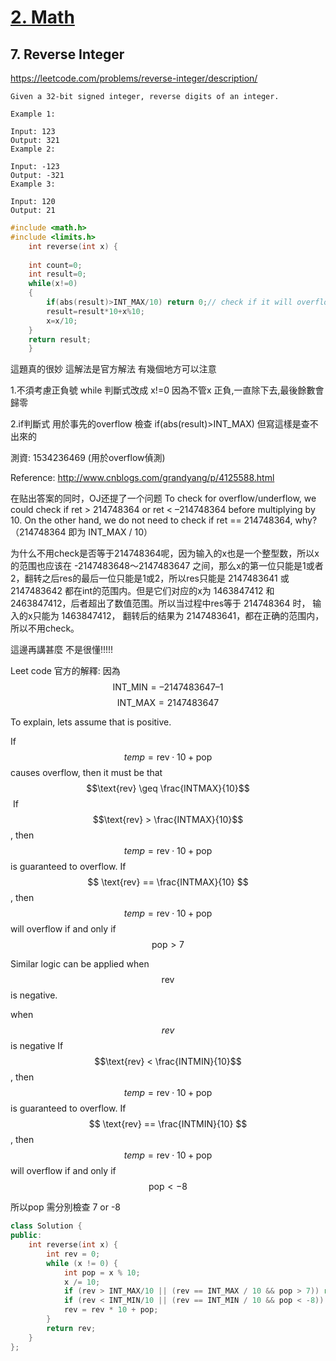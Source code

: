 # [2. Math](/math.md)


## 7. Reverse Integer
https://leetcode.com/problems/reverse-integer/description/

    Given a 32-bit signed integer, reverse digits of an integer.
    
    Example 1:
    
    Input: 123
    Output: 321
    Example 2:
    
    Input: -123
    Output: -321
    Example 3:
    
    Input: 120
    Output: 21


```c
#include <math.h>
#include <limits.h>
    int reverse(int x) {
        
    int count=0;
    int result=0;
    while(x!=0)
    {
        if(abs(result)>INT_MAX/10) return 0;// check if it will overflow after reverse 
        result=result*10+x%10;
        x=x/10;
    } 
    return result;
    }
```


這題真的很妙  這解法是官方解法 有幾個地方可以注意

1.不須考慮正負號 while 判斷式改成  x!=0
因為不管x 正負,一直除下去,最後餘數會歸零

2.if判斷式 
用於事先的overflow 檢查
if(abs(result)>INT_MAX)  但寫這樣是查不出來的  

測資:
1534236469  (用於overflow偵測)

Reference:
http://www.cnblogs.com/grandyang/p/4125588.html

在贴出答案的同时，OJ还提了一个问题 To check for overflow/underflow, we could check if ret > 214748364 or ret < –214748364 before multiplying by 10. On the other hand, we do not need to check if ret == 214748364, why? （214748364 即为 INT_MAX / 10）

为什么不用check是否等于214748364呢，因为输入的x也是一个整型数，所以x的范围也应该在 -2147483648～2147483647 之间，那么x的第一位只能是1或者2，翻转之后res的最后一位只能是1或2，所以res只能是 2147483641 或 2147483642 都在int的范围内。但是它们对应的x为 1463847412 和 2463847412，后者超出了数值范围。所以当过程中res等于 214748364 时， 输入的x只能为 1463847412， 翻转后的结果为 2147483641，都在正确的范围内，所以不用check。


這邊再講甚麼 不是很懂!!!!!



Leet code 官方的解釋:
因為
$$ \text{INT_MIN} =	–2147483647 – 1 $$
$$ \text{INT_MAX} =	2147483647 $$

To explain, lets assume that  is positive.

If $$temp = \text{rev} \cdot 10 + \text{pop} $$ causes overflow, then it must be that $$\text{rev} \geq \frac{INTMAX}{10}$$
​
If $$\text{rev} > \frac{INTMAX}{10}$$ , then $$ temp = \text{rev} \cdot 10 + \text{pop}$$ is guaranteed to overflow.
If $$ \text{rev} == \frac{INTMAX}{10} $$, then $$ temp = \text{rev} \cdot 10 + \text{pop}$$ will overflow if and only if $$ \text{pop} > 7$$

Similar logic can be applied when $$ \text{rev}$$ is negative.

when $$rev$$ is negative
If $$\text{rev} < \frac{INTMIN}{10}$$ , then $$ temp = \text{rev} \cdot 10 + \text{pop}$$ is guaranteed to overflow.
If $$ \text{rev} == \frac{INTMIN}{10} $$, then $$ temp = \text{rev} \cdot 10 + \text{pop}$$ will overflow if and only if $$ \text{pop} < -8$$






所以pop 需分別檢查   7 or -8

```c++
class Solution {
public:
    int reverse(int x) {
        int rev = 0;
        while (x != 0) {
            int pop = x % 10;
            x /= 10;
            if (rev > INT_MAX/10 || (rev == INT_MAX / 10 && pop > 7)) return 0;
            if (rev < INT_MIN/10 || (rev == INT_MIN / 10 && pop < -8)) return 0;
            rev = rev * 10 + pop;
        }
        return rev;
    }
};

```


